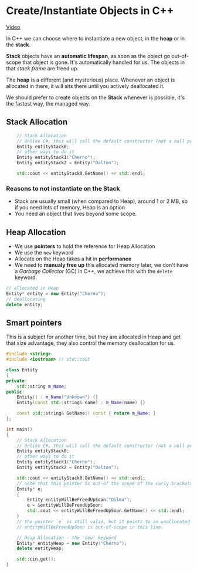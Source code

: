 # Create/Instantiate Objects in C++

[Video](https://www.youtube.com/watch?v=Ks97R1knQDY&index=39&list=PLlrATfBNZ98dudnM48yfGUldqGD0S4FFb&t=0s)

In C++ we can choose where to instantiate a new object,  in the **heap** or in the **stack**.

**Stack** objects have an **automatic lifespan**, as soon as the object go out-of-scope that object is gone. It's automatically handled for us. The objects in that _stack frame_ are freed up.

The **heap** is a different (and mysterious) place. Whenever an object is allocated in there, it will sits there until you actively deallocated it.

We should prefer to create objects on the **Stack** whenever is possible, it's the fastest way, the managed way.

## Stack Allocation

```cpp
    // Stack Allocation
    // Unlike C#, this will call the default constructor (not a null pointer)
    Entity entityStack0;
    // other ways to do it
    Entity entityStack1("Cherno");
    Entity entityStack2 = Entity("Dalton");

    std::cout << entityStack0.GetName() << std::endl;
```

### Reasons to not instantiate on the Stack

* Stack are usually small (when compared to Heap), around 1 or 2 MB, so if you need lots of memory, Heap is an option
* You need an object that lives beyond some scope.

## Heap Allocation

* We use **pointers** to hold the reference for Heap Allocation
* We use the `new` keyword
* Allocate on the Heap takes a hit in **performance**
* We need to **manualy free up** this allocated memory later, we don't have a _Garbage Collector_ (GC) in C++, we achieve this with the `delete` keyword.

```cpp
// allocated in Heap
Entity* entity = new Entity("Cherno");
// deallocating
delete entity;
```

## Smart pointers

This is a subject for another time, but they are allocated in Heap and get that size advantage, they also control the memory deallocation for us.

```cpp
#include <string>
#include <iostream> // std::cout

class Entity
{
private:
	std::string m_Name;	
public:
	Entity() : m_Name("Unknown") {}
	Entity(const std::string& name)	: m_Name(name) {}

	const std::string& GetName() const { return m_Name; }
};

int main()
{
    // Stack Allocation
    // Unlike C#, this will call the default constructor (not a null pointer)
    Entity entityStack0;
    // other ways to do it
    Entity entityStack1("Cherno");
    Entity entityStack2 = Entity("Dalton");

    std::cout << entityStack0.GetName() << std::endl;
    // note that this pointer is out-of the scope of the curly brackets bellow.
    Entity* e;
    {
        Entity entityWillBeFreedUpSoon("Dilma");
        e = &entityWillBeFreedUpSoon;
        std::cout << entityWillBeFreedUpSoon.GetName() << std::endl;
    }
    // the pointer `e` is still valid, but it points to an unallocated memory now, 
    // entityWillBeFreedUpSoon is out-of-scope in this line.

    // Heap Allocation - the 'new' keyword
    Entity* entityHeap = new Entity("Cherno");
    delete entityHeap;

    std::cin.get();
}
```
